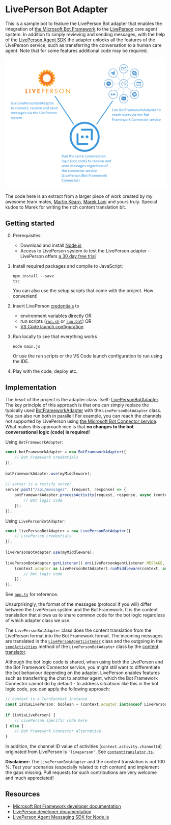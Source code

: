 # LivePerson Bot Adapter #

This is a sample bot to feature the LivePerson Bot adapter that enables the integration of
[the Microsoft Bot Framework](https://dev.botframework.com/) to the
[LivePerson](https://www.liveperson.com/) care agent system.
In addition to simply revieving and sending messages, with the help of the
[LivePerson Agent SDK](https://github.com/LivePersonInc/node-agent-sdk) the adapter unlocks all the
features of the LivePerson service, such as transferring the conversation to a human care agent.
Note that for some features additional code may be required.

![LivePerson Bot Adapter overview](/doc/liveperson-bot-adapter-overview.png)

The code here is an extract from a larger piece of work created by my awesome team mates,
[Martin Kearn](https://github.com/martinkearn), [Marek Lani](https://github.com/MarekLani) and
yours truly. Special kudos to Marek for writing the rich content translation bit.

## Getting started ##

0. Prerequisites:
    * Download and install [Node.js](https://nodejs.org/en/download/)
    * Access to LivePerson system to test the LivePerson adapter - LivePerson offers [a 30 day free trial](https://register.liveperson.com/product/233)
1. Install required packages and compile to JavaScript:

    ```
    npm install --save
    tsc
    ```
    
    You can also use the setup scripts that come with the project. How convenient!

2. Insert LivePerson [credentials](https://github.com/tompaana/liveperson-bot-adapter/blob/ac3d18aa743fbd80e37d6e950935f88eb41ef114/src/app.ts#L60) to
    * environment variables directly OR
    * run scripts ([`run.sh`](/run.sh) or [`run.bat`](/run.bat)) OR
    * [VS Code launch configuration](/.vscode/launch.json)

3. Run locally to see that everything works

    ```
    node main.js
    ```
    
    Or use the run scripts or the VS Code launch configuration to run using the IDE.

4. Play with the code, deploy etc.

## Implementation ##

The heart of the project is the adapter class itself:
[LivePersonBotAdapter](/src/liveperson/livepersonbotadapter.ts). The key principle of this approach
is that one can simply replace the typically used
[BotFrameworkAdapter](https://docs.microsoft.com/en-us/javascript/api/botbuilder/botframeworkadapter?view=botbuilder-ts-latest)
with the `LivePersonBotAdapter` class.
You can also run both in parallel! For example, you can reach the channels not supported by
LivePerson using
[the Microsoft Bot Connector service](https://docs.microsoft.com/en-us/azure/bot-service/bot-service-manage-channels?view=azure-bot-service-4.0).
What makes this approach nice is that **no changes to the bot conversational logic (code) is
required**!

Using `BotFrameworkAdapter`:

```js
const botFrameworkAdapter = new BotFrameworkAdapter({ 
    // Bot Framework credentials
});

botFrameworkAdapter.use(myMiddleware);

// server is a restify server
server.post("/api/messages", (request, response) => {
    botFrameworkAdapter.processActivity(request, response, async (context) => {
        // Bot logic code
    });
});
```

Using `LivePersonBotAdapter`:

```js
const livePersonBotAdapter = new LivePersonBotAdapter({
    // LivePerson credentials
});

livePersonBotAdapter.use(myMiddleware);

livePersonBotAdapter.getListener().on(LivePersonAgentListener.MESSAGE, async (context) => {
    (context.adapter as LivePersonBotAdapter).runMiddleware(context, async (context) => {
        // Bot logic code
    });
});
```

See [`app.ts`](/src/app.ts) for reference.

Unsurprisingly, the format of the messages (protocol if you will) differ between the LivePerson
system and the Bot Framework. It is the content translation that allows us to share common code for
the bot logic regardless of which adapter class we use.

The `LivePersonBotAdapter` class does the content translation from the LivePerson format into the
Bot Framework format. The incoming messages are translated in the
[`LivePersonAgentListener`](/src/liveperson/livepersonagentlistener.ts)
class and the outgoing in the
[`sendActivities`](https://github.com/tompaana/liveperson-bot-adapter/blob/4273c6e0037d006ead7283e6923bda753c6e7e03/src/liveperson/livepersonbotadapter.ts#L63)
method of the `LivePersonBotAdapter` class by the
[content translator](/src/liveperson/contenttranslator.ts).

Although the bot logic code is shared, when using both the LivePerson and the Bot Framework
Connector service, you might still want to differentiate the bot behaviour depending on the adapter.
LivePerson enables features such as transferring the chat to another agent, which the Bot Framework
Connector cannot do by default - to address situations like this in the bot logic code, you can
apply the following approach:

```js
// context is a TurnContext instance
const isViaLivePerson: boolean = (context.adapter instanceof LivePersonBotAdapter);

if (isViaLivePerson) {
    // LivePerson specific code here
} else {
    // Bot Framework Connector alternative
}
```

In addition, the channel ID value of activities (`context.activity.channelId`) originated from
LivePerson is `'liveperson'`. See [`contenttranslator.ts`](/src/liveperson/contenttranslator.ts).

**Disclaimer:** The `LivePersonBotAdapter` and the content translation is not 100 %. Test your 
scenarios (especially related to rich content) and implement the gaps missing. Pull requests for
such contributions are very welcome and much appreciated!

## Resources ##

* [Microsoft Bot Framework developer documentation](https://dev.botframework.com/)
* [LivePerson developer documentation](https://developers.liveperson.com/)
* [LivePerson Agent Messaging SDK for Node.js](https://github.com/LivePersonInc/node-agent-sdk)
